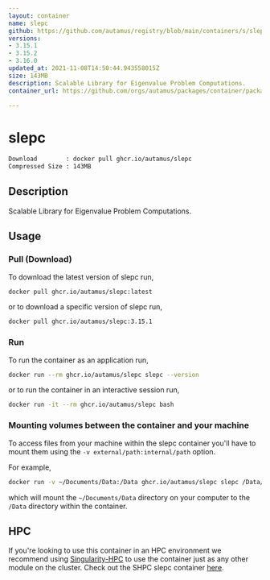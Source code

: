```yaml
---
layout: container
name: slepc
github: https://github.com/autamus/registry/blob/main/containers/s/slepc/spack.yaml
versions:
- 3.15.1
- 3.15.2
- 3.16.0
updated_at: 2021-11-08T14:50:44.943558015Z
size: 143MB
description: Scalable Library for Eigenvalue Problem Computations.
container_url: https://github.com/orgs/autamus/packages/container/package/slepc

---
```

# slepc
```bash 
Download        : docker pull ghcr.io/autamus/slepc
Compressed Size : 143MB
```

## Description
Scalable Library for Eigenvalue Problem Computations.

## Usage
### Pull (Download)
To download the latest version of slepc run,

```bash
docker pull ghcr.io/autamus/slepc:latest
```

or to download a specific version of slepc run,

```bash
docker pull ghcr.io/autamus/slepc:3.15.1
```
### Run
To run the container as an application run,
```bash
docker run --rm ghcr.io/autamus/slepc slepc --version
```

or to run the container in an interactive session run,
```bash
docker run -it --rm ghcr.io/autamus/slepc bash
```

### Mounting volumes between the container and your machine
To access files from your machine within the slepc container you'll have to mount them using the `-v external/path:internal/path` option.

For example,
```bash
docker run -v ~/Documents/Data:/Data ghcr.io/autamus/slepc slepc /Data/myData.csv
```
which will mount the `~/Documents/Data` directory on your computer to the `/Data` directory within the container.

## HPC
If you're looking to use this container in an HPC environment we recommend using [Singularity-HPC](https://singularity-hpc.readthedocs.io) to use the container just as any other module on the cluster. Check out the SHPC slepc container [here](https://singularityhub.github.io/singularity-hpc/r/ghcr.io-autamus-slepc/).
